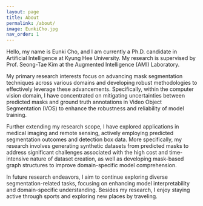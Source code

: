 ```yaml
---
layout: page
title: About
permalink: /about/
image: EunkiCho.jpg
nav_order: 1
---
```


Hello, my name is Eunki Cho, and I am currently a Ph.D. candidate in Artificial Intelligence at Kyung Hee University. My research is supervised by Prof. Seong-Tae Kim at the Augmented Intelligence (AMI) Laboratory.

My primary research interests focus on advancing mask segmentation techniques across various domains and developing robust methodologies to effectively leverage these advancements. Specifically, within the computer vision domain, I have concentrated on mitigating uncertainties between predicted masks and ground truth annotations in Video Object Segmentation (VOS) to enhance the robustness and reliability of model training.

Further extending my research scope, I have explored applications in medical imaging and remote sensing, actively employing predicted segmentation outcomes and detection box data. More specifically, my research involves generating synthetic datasets from predicted masks to address significant challenges associated with the high cost and time-intensive nature of dataset creation, as well as developing mask-based graph structures to improve domain-specific model comprehension.

In future research endeavors, I aim to continue exploring diverse segmentation-related tasks, focusing on enhancing model interpretability and domain-specific understanding. Besides my research, I enjoy staying active through sports and exploring new places by traveling.
